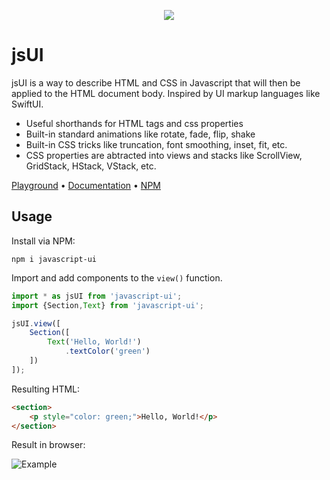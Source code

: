 <p align=center>
	<img src="https://i.imgur.com/HnRViVq.png"/>
</p>

# jsUI

jsUI is a way to describe HTML and CSS in Javascript that will then be applied to the HTML document body. Inspired by UI markup languages like SwiftUI.

 - Useful shorthands for HTML tags and css properties
 - Built-in standard animations like rotate, fade, flip, shake
 - Built-in CSS tricks like truncation, font smoothing, inset, fit, etc.
 - CSS properties are abtracted into views and stacks like ScrollView, GridStack, HStack, VStack, etc.
 
[Playground](https://codepen.io/internetgho5t/pen/ZExgBbm) &bull; [Documentation](https://github.com/electrikmilk/jsUI/wiki) &bull; [NPM](https://www.npmjs.com/package/javascript-ui)

## Usage

Install via NPM:

```console
npm i javascript-ui
```

Import and add components to the `view()` function.

```javascript
import * as jsUI from 'javascript-ui';
import {Section,Text} from 'javascript-ui';

jsUI.view([
	Section([
		Text('Hello, World!')
			.textColor('green')
	])
]);
```

Resulting HTML:

```html
<section>
    <p style="color: green;">Hello, World!</p>
</section>
```

Result in browser:

![Example](https://i.imgur.com/8MgKcE4.png)
